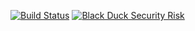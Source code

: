 [![Build Status](https://travis-ci.com/expeditioneer/home-assistant-config.svg?branch=master)](https://travis-ci.com/expeditioneer/home-assistant-config)
[![Black Duck Security Risk](https://copilot.blackducksoftware.com/github/repos/expeditioneer/home-assistant-config/branches/master/badge-risk.svg)](https://copilot.blackducksoftware.com/github/repos/expeditioneer/home-assistant-config/branches/master)

